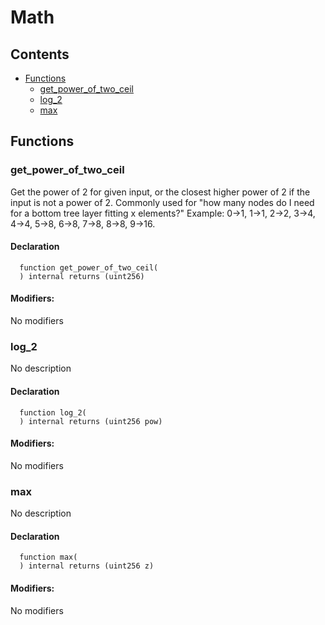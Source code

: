 # Math





## Contents
<!-- START doctoc generated TOC please keep comment here to allow auto update -->
<!-- DON'T EDIT THIS SECTION, INSTEAD RE-RUN doctoc TO UPDATE -->

- [Functions](#functions)
  - [get_power_of_two_ceil](#get_power_of_two_ceil)
  - [log_2](#log_2)
  - [max](#max)

<!-- END doctoc generated TOC please keep comment here to allow auto update -->




## Functions

### get_power_of_two_ceil
Get the power of 2 for given input, or the closest higher power of 2 if the input is not a power of 2.
Commonly used for "how many nodes do I need for a bottom tree layer fitting x elements?"
Example: 0->1, 1->1, 2->2, 3->4, 4->4, 5->8, 6->8, 7->8, 8->8, 9->16.


#### Declaration
```solidity
  function get_power_of_two_ceil(
  ) internal returns (uint256)
```

#### Modifiers:
No modifiers



### log_2
No description


#### Declaration
```solidity
  function log_2(
  ) internal returns (uint256 pow)
```

#### Modifiers:
No modifiers



### max
No description


#### Declaration
```solidity
  function max(
  ) internal returns (uint256 z)
```

#### Modifiers:
No modifiers





